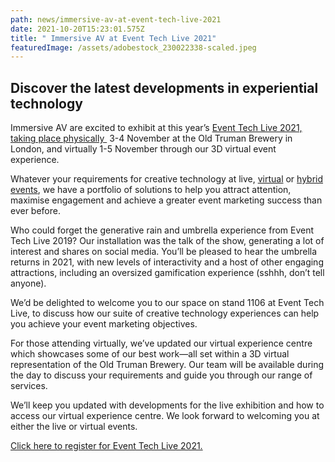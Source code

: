 ```yaml
---
path: news/immersive-av-at-event-tech-live-2021
date: 2021-10-20T15:23:01.575Z
title: " Immersive AV at Event Tech Live 2021"
featuredImage: /assets/adobestock_230022338-scaled.jpeg
---
```

## Discover the latest developments in experiential technology

Immersive AV are excited to exhibit at this year’s [Event Tech Live 2021, taking place physically ](https://eventtechlive.com/london/) 3-4 November at the Old Truman Brewery in London, and virtually 1-5 November through our 3D virtual event experience.

Whatever your requirements for creative technology at live, [virtual](https://immersiveav.com/event-technical-production/virtual-event-production-services/) or [hybrid events](https://immersiveav.com/event-technical-production/hybrid-event-technical-production-services/), we have a portfolio of solutions to help you attract attention, maximise engagement and achieve a greater event marketing success than ever before.

Who could forget the generative rain and umbrella experience from Event Tech Live 2019? Our installation was the talk of the show, generating a lot of interest and shares on social media. You’ll be pleased to hear the umbrella returns in 2021, with new levels of interactivity and a host of other engaging attractions, including an oversized gamification experience (sshhh, don’t tell anyone).

We’d be delighted to welcome you to our space on stand 1106 at Event Tech Live, to discuss how our suite of creative technology experiences can help you achieve your event marketing objectives.

For those attending virtually, we’ve updated our virtual experience centre which showcases some of our best work—all set within a 3D virtual representation of the Old Truman Brewery. Our team will be available during the day to discuss your requirements and guide you through our range of services.

We’ll keep you updated with developments for the live exhibition and how to access our virtual experience centre. We look forward to welcoming you at either the live or virtual events.

[Click here to register for Event Tech Live 2021.](https://eventtechlive.com/london/)